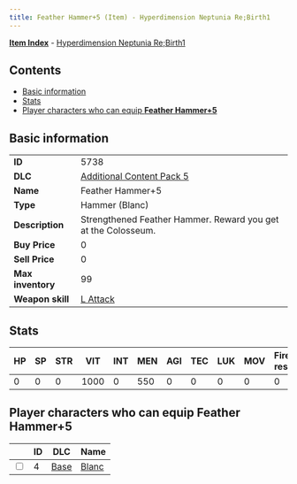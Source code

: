 ```yaml
---
title: Feather Hammer+5 (Item) - Hyperdimension Neptunia Re;Birth1
---
```


[**Item Index**](/neptunia/rb1/item/index.html) - [Hyperdimension Neptunia Re;Birth1](/neptunia/rb1)

## Contents

- [Basic information](#basic-information)
- [Stats](#stats)
- [Player characters who can equip **Feather Hammer+5**](#player-characters-who-can-equip-feather-hammer-5)
## Basic information

|   |   |
| -- | -- |
| **ID** | 5738 |
| **DLC** | [Additional Content Pack 5](/neptunia/rb1/dlc/14-pack5.html) |
| **Name** | Feather Hammer+5 |
| **Type** | Hammer (Blanc) |
| **Description** | Strengthened Feather Hammer. Reward you get at the Colosseum. |
| **Buy Price** | 0 |
| **Sell Price** | 0 |
| **Max inventory** | 99 |
| **Weapon skill** | [L Attack](/neptunia/rb1/skill/1-602-l-attack.html) |


## Stats

| HP | SP | STR | VIT | INT | MEN | AGI | TEC | LUK | MOV | Fire res. | Ice res. | Wind res. | Lightning res. |
| -- | -- | --- | --- | --- | --- | --- | --- | --- | --- | --------- | -------- | --------- | -------------- |
| 0 | 0 | 0 | 1000 | 0 | 550 | 0 | 0 | 0 | 0 | 0 | 0 | 0 | 0 |


## Player characters who can equip **Feather Hammer+5**

|    | ID | DLC | Name |
| -- | -- | --- | ---- |
| <input type="checkbox" id="rb1-player-1-4" class="trackbox" /> | 4 | [Base](/neptunia/rb1/dlc/1-base.html) | [Blanc](/neptunia/rb1/player/1-4-blanc.html) |
